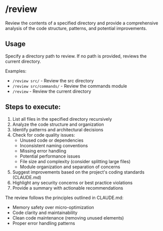 # /review

Review the contents of a specified directory and provide a comprehensive analysis of the code structure, patterns, and potential improvements.

## Usage

Specify a directory path to review. If no path is provided, reviews the current directory.

Examples:
- `/review src/` - Review the src directory
- `/review src/commands/` - Review the commands module
- `/review` - Review the current directory

## Steps to execute:

1. List all files in the specified directory recursively
2. Analyze the code structure and organization
3. Identify patterns and architectural decisions
4. Check for code quality issues:
   - Unused code or dependencies
   - Inconsistent naming conventions
   - Missing error handling
   - Potential performance issues
   - File size and complexity (consider splitting large files)
   - Module organization and separation of concerns
5. Suggest improvements based on the project's coding standards (CLAUDE.md)
6. Highlight any security concerns or best practice violations
7. Provide a summary with actionable recommendations

The review follows the principles outlined in CLAUDE.md:
- Memory safety over micro-optimization
- Code clarity and maintainability
- Clean code maintenance (removing unused elements)
- Proper error handling patterns